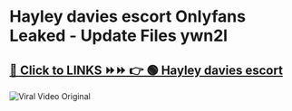 
 # Hayley davies escort Onlyfans Leaked - Update Files ywn2l

## <h2><a href="https://clipsfans.com/Hayley_davies_escort&ref=git">🔗 Click to LINKS ⏩⏩ 👉 🟢 Hayley davies escort </a></h2>

<a href="https://clipsfans.com/Hayley_davies_escort&ref=git" rel="nofollow" data-target="animated-image.originalLink"><img src="https://i.ibb.co.com/xMMVF88/686577567.gif" alt="Viral Video Original" style="max-width: 100%; display: inline-block;" data-target="animated-image.originalImage"></a>

